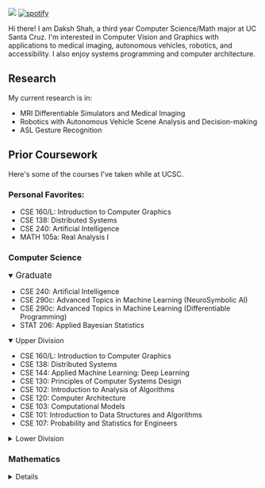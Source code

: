![](https://komarev.com/ghpvc/?username=dakshshah03)
[![spotify](https://api.statusbadges.me/badge/spotify/313141511141195777)](https://api.statusbadges.me/openspotify/313141511141195777) <br>


Hi there! I am Daksh Shah, a third year Computer Science/Math major at UC Santa Cruz.
I'm interested in Computer Vision and Graphics with applications to medical imaging, autonomous vehicles, robotics, and accessibility. I also enjoy systems programming and computer architecture.

## Research
My current research is in:
- MRI Differentiable Simulators and Medical Imaging
- Robotics with Autonomous Vehicle Scene Analysis and Decision-making
- ASL Gesture Recognition
## Prior Coursework
  Here's some of the courses I've taken while at UCSC.
### Personal Favorites:
- CSE 160/L: Introduction to Computer Graphics
- CSE 138: Distributed Systems
- CSE 240: Artificial Intelligence
- MATH 105a: Real Analysis I
### Computer Science
<details open>
  <summary> <big> Graduate </big> </summary>
  <ul>
    <li>CSE 240: Artificial Intelligence</li>
    <li>CSE 290c: Advanced Topics in Machine Learning (NeuroSymbolic AI)</li>
    <li>CSE 290c: Advanced Topics in Machine Learning (Differentiable Programming)</li>
    <li>STAT 206: Applied Bayesian Statistics</li>
  </ul>
</details>
<details open>
  <summary> Upper Division </summary>
  <ul>
    <li>CSE 160/L: Introduction to Computer Graphics</li>
    <li>CSE 138: Distributed Systems</li>
    <li>CSE 144: Applied Machine Learning: Deep Learning</li>
    <li>CSE 130: Principles of Computer Systems Design</li>
    <li>CSE 102: Introduction to Analysis of Algorithms</li>
    <li>CSE 120: Computer Architecture</li>
    <li>CSE 103: Computational Models</li>
    <li>CSE 101: Introduction to Data Structures and Algorithms</li>
    <li>CSE 107: Probability and Statistics for Engineers</li>
  </ul>
</details>
<details closed>
  <summary> Lower Division </summary>
  <ul>
    <li>CSE 30: Programming Abstractions in Python</li>
    <li>CSE 12: Computer Systems and Assembly</li>
    <li>CSE 13s: Computer Systems and C Programming</li>
    <li>ECE 30: Engineering Principles of Electronics</li>
  </ul>
</details>

### Mathematics
<details closed>
  <ul>
    <li>MATH 105a: Real Analysis I</li>
    <li>MATH 115: Graph Theory</li>
    <li>MATH 100: Introduction to Proof and Problem Solving</li>
    <li>MATH 19a: Calculus I</li>
    <li>MATH 19b: Calculus II</li>
    <li>MATH 21: Linear Algebra</li>
    <li>MATH 23a: Vector Calculus I</li>
    <li>MATH 23b: Vector Calculus II</li>
    <li>MATH 24: Ordinary Differential Equations</li>
  </ul>
</details>
